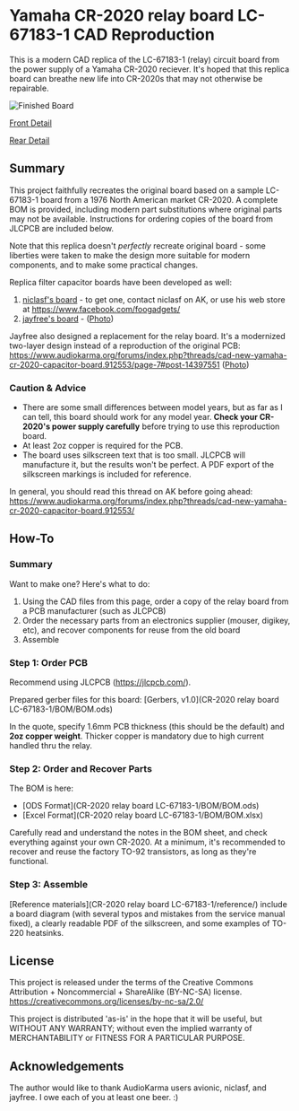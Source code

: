 # Yamaha CR-2020 relay board LC-67183-1 CAD Reproduction

This is a modern CAD replica of the LC-67183-1 (relay) circuit board from the power supply of a Yamaha CR-2020 reciever. It's hoped that this replica board can breathe new life into CR-2020s that may not otherwise be repairable. 

![Finished Board](img/board_populated.jpg?raw=true "Finished Board")

[Front Detail](img/board_front.jpg?raw=true)

[Rear Detail](img/board_rear.jpg?raw=true)

## Summary

This project faithfully recreates the original board based on a sample LC-67183-1 board from a 1976 North American market CR-2020. A complete BOM is provided, including modern part substitutions where original parts may not be available. Instructions for ordering copies of the board from JLCPCB are included below.

Note that this replica doesn't *perfectly* recreate original board - some liberties were taken to make the design more suitable for modern components, and to make some practical changes.

Replica filter capacitor boards have been developed as well:
1. [niclasf's board](https://foogadgets.blogspot.com/2020/05/yamaha-cr2020-repair.html) - to get one, contact niclasf on AK, or use his web store at https://www.facebook.com/foogadgets/
1. [jayfree's board](https://www.audiokarma.org/forums/index.php?threads/cad-new-yamaha-cr-2020-capacitor-board.912553/page-7#post-14397551) - ([Photo](https://www.audiokarma.org/forums/index.php?threads/cad-new-yamaha-cr-2020-capacitor-board.912553/page-4#post-14139270))

Jayfree also designed a replacement for the relay board. It's a modernized two-layer design instead of a reproduction of the original PCB: https://www.audiokarma.org/forums/index.php?threads/cad-new-yamaha-cr-2020-capacitor-board.912553/page-7#post-14397551 ([Photo](https://www.audiokarma.org/forums/index.php?threads/cad-new-yamaha-cr-2020-capacitor-board.912553/page-5#post-14284775))

### Caution & Advice

* There are some small differences between model years, but as far as I can tell, this board should work for any model year. **Check your CR-2020's power supply carefully** before trying to use this reproduction board.
* At least 2oz copper is required for the PCB.
* The board uses silkscreen text that is too small. JLCPCB will manufacture it, but the results won't be perfect. A PDF export of the silkscreen markings is included for reference.

In general, you should read this thread on AK before going ahead: https://www.audiokarma.org/forums/index.php?threads/cad-new-yamaha-cr-2020-capacitor-board.912553/

## How-To

### Summary
Want to make one? Here's what to do:
1. Using the CAD files from this page, order a copy of the relay board from a PCB manufacturer (such as JLCPCB)
1. Order the necessary parts from an electronics supplier (mouser, digikey, etc), and recover components for reuse from the old board
1. Assemble

### Step 1: Order PCB
Recommend using JLCPCB (https://jlcpcb.com/).

Prepared gerber files for this board: [Gerbers, v1.0](CR-2020 relay board LC-67183-1/BOM/BOM.ods)

In the quote, specify 1.6mm PCB thickness (this should be the default) and **2oz copper weight**. Thicker copper is mandatory due to high current handled thru the relay.

### Step 2: Order and Recover Parts
The BOM is here:
* [ODS Format](CR-2020 relay board LC-67183-1/BOM/BOM.ods)
* [Excel Format](CR-2020 relay board LC-67183-1/BOM/BOM.xlsx)

Carefully read and understand the notes in the BOM sheet, and check everything against your own CR-2020. At a minimum, it's recommended to recover and reuse the factory TO-92 transistors, as long as they're functional.

### Step 3: Assemble
[Reference materials](CR-2020 relay board LC-67183-1/reference/) include a board diagram (with several typos and mistakes from the service manual fixed), a clearly readable PDF of the silkscreen, and some examples of TO-220 heatsinks.

## License

This project is released under the terms of the Creative Commons Attribution + Noncommercial + ShareAlike (BY-NC-SA) license. https://creativecommons.org/licenses/by-nc-sa/2.0/

This project is distributed 'as-is' in the hope that it will be useful, but WITHOUT ANY WARRANTY; without even the implied warranty of MERCHANTABILITY or FITNESS FOR A PARTICULAR PURPOSE.

## Acknowledgements

The author would like to thank AudioKarma users avionic, niclasf, and jayfree. I owe each of you at least one beer. :)

